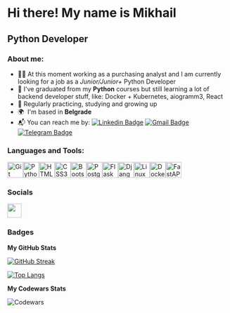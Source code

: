 Hi there!
My name is Mikhail
===============================================================================================================================
Python Developer
----------------
### About me:
* :male_detective: At this moment working as a purchasing analyst and I am currently looking for a job as a *Junior/Junior+* Python Developer
* :snake: I've graduated from my **Python** courses but still learning a lot of backend developer stuff, like: Docker + Kubernetes, aiogramm3, React
* :seedling: Regularly practicing, studying and growing up
* 🌍  I'm based in **Belgrade**
* 📬 You can reach me by:
[![Linkedin Badge](https://img.shields.io/badge/LinkedIn-0077B5?style=for-the-badge&logo=linkedin&logoColor=white)](https://www.linkedin.com/in/bezrezentlnh/) [![Gmail Badge](https://img.shields.io/badge/GMAIL-D14836?style=for-the-badge&logo=gmail&logoColor=white)](mailto:bezrezen97@gmail.com) [![Telegram Badge](https://img.shields.io/badge/Telegram-26A5E4.svg?style=for-the-badge&logo=Telegram&logoColor=white)]([https://t.me/Vrogir](https://t.me/BezrezenTLNH))
### Languages and Tools:


<p align="left">
<a href="https://git-scm.com/" target="_blank" rel="noreferrer"><img src="https://raw.githubusercontent.com/danielcranney/readme-generator/main/public/icons/skills/git-colored.svg" width="36" height="36" alt="Git" /></a><a href="https://www.python.org/" target="_blank" rel="noreferrer"><img src="https://raw.githubusercontent.com/danielcranney/readme-generator/main/public/icons/skills/python-colored.svg" width="36" height="36" alt="Python" /></a><a href="https://developer.mozilla.org/en-US/docs/Glossary/HTML5" target="_blank" rel="noreferrer"><img src="https://raw.githubusercontent.com/danielcranney/readme-generator/main/public/icons/skills/html5-colored.svg" width="36" height="36" alt="HTML5" /></a><a href="https://www.w3.org/TR/CSS/#css" target="_blank" rel="noreferrer"><img src="https://raw.githubusercontent.com/danielcranney/readme-generator/main/public/icons/skills/css3-colored.svg" width="36" height="36" alt="CSS3" /></a><a href="https://getbootstrap.com/" target="_blank" rel="noreferrer"><img src="https://raw.githubusercontent.com/danielcranney/readme-generator/main/public/icons/skills/bootstrap-colored.svg" width="36" height="36" alt="Bootstrap" /></a><a href="https://www.postgresql.org/" target="_blank" rel="noreferrer"><img src="https://raw.githubusercontent.com/danielcranney/readme-generator/main/public/icons/skills/postgresql-colored.svg" width="36" height="36" alt="PostgreSQL" /></a><a href="https://flask.palletsprojects.com/en/2.0.x/" target="_blank" rel="noreferrer"><img src="https://raw.githubusercontent.com/danielcranney/readme-generator/main/public/icons/skills/flask-colored.svg" width="36" height="36" alt="Flask" /></a><a href="https://www.djangoproject.com/" target="_blank" rel="noreferrer"><img src="https://raw.githubusercontent.com/danielcranney/readme-generator/main/public/icons/skills/django-colored.svg" width="36" height="36" alt="Django" /></a><a href="https://www.linux.org" target="_blank" rel="noreferrer"><img src="https://raw.githubusercontent.com/danielcranney/readme-generator/main/public/icons/skills/linux-colored.svg" width="36" height="36" alt="Linux" /></a><a href="https://www.docker.com" target="_blank" rel="noreferrer"><img src="https://raw.githubusercontent.com/danielcranney/readme-generator/main/public/icons/skills/docker-colored.svg" width="36" height="36" alt="Docker" /></a><a href="https://fastapi.tiangolo.com" target="_blank" rel="noreferrer"><img src="https://raw.githubusercontent.com/danielcranney/readme-generator/main/public/icons/skills/fastapi-colored.svg" width="36" height="36" alt="FastAPI" /></a>
</p>


### Socials

<p align="left"> <a href="https://www.linkedin.com/in/bezrezentlnh/" target="_blank" rel="noreferrer"> <picture> <source media="(prefers-color-scheme: dark)" srcset="https://raw.githubusercontent.com/danielcranney/readme-generator/main/public/icons/socials/linkedin-dark.svg" /> <source media="(prefers-color-scheme: light)" srcset="https://raw.githubusercontent.com/danielcranney/readme-generator/main/public/icons/socials/linkedin.svg" /> <img src="https://raw.githubusercontent.com/danielcranney/readme-generator/main/public/icons/socials/linkedin.svg" width="32" height="32" /> </picture> </a></p>

### Badges

<b>My GitHub Stats</b>

[![GitHub Streak](https://streak-stats.demolab.com?user=BezrezenTLNH&theme=dark&hide_border=true&border_radius=10&exclude_days=Sun%2CSat)](https://git.io/streak-stats)

[![Top Langs](https://github-readme-stats.vercel.app/api/top-langs/?username=BezrezenTLNH&layout=compact&theme=vision-friendly-dark)](https://github.com/anuraghazra/github-readme-stats)

<b>My Codewars Stats</b>

![Codewars](https://www.codewars.com/users/Bezrezen_TLNH/badges/large)

<!---
BezrezenTLNH/BezrezenTLNH is a ✨ special ✨ repository because its `README.md` (this file) appears on your GitHub profile.
You can click the Preview link to take a look at your changes.
--->

